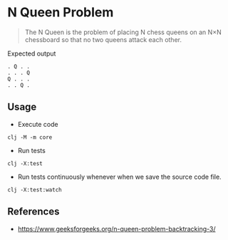 # N Queen Problem

> The N Queen is the problem of placing N chess queens on an N×N chessboard so that no two queens attack each other.

Expected output

```
. Q . .
. . . Q 
Q . . .
. . Q . 
```

## Usage

- Execute code
```shell
clj -M -m core
```

- Run tests
```shell
clj -X:test
```

- Run tests continuously whenever when we save the source code file. 
```shell
clj -X:test:watch
```

## References

- https://www.geeksforgeeks.org/n-queen-problem-backtracking-3/
